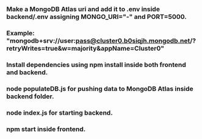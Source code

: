 ### Make a MongoDB Atlas uri and add it to .env inside backend/.env assigning MONGO_URI="-" and PORT=5000.
### Example: "mongodb+srv://user:pass@cluster0.b0siqjh.mongodb.net/?retryWrites=true&w=majority&appName=Cluster0"
### Install dependencies using npm install inside both frontend and backend.
### node populateDB.js for pushing data to MongoDB Atlas inside backend folder.
### node index.js for starting backend.
### npm start inside frontend.
